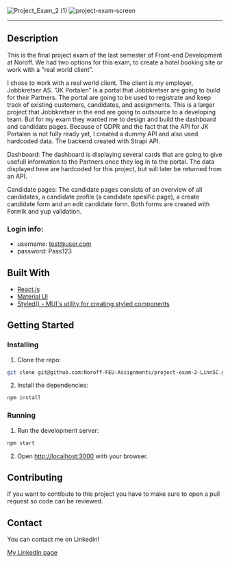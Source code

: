 ![Project_Exam_2 (1)](https://user-images.githubusercontent.com/71352428/171937840-1e1ce8a6-9f7c-4ce6-b424-c1e63cfb415a.png)
![project-exam-screen](https://user-images.githubusercontent.com/71352428/171938186-076b0dde-d7f4-4806-ad48-492a346d49d2.png)

---

## Description

This is the final project exam of the last semester of Front-end Development at Noroff. We had two options for this exam, to create a hotel booking site or work with a "real world client".

I chose to work with a real world client. The client is my employer, Jobbkretser AS. 
“JK Portalen” is a portal that Jobbkretser are going to build for their Partners. The portal are going to be used to registrate and keep track of existing customers, candidates, and assignments.
This is a larger project that Jobbkretser in the end are going to outsource to a developing team. But for my exam they wanted me to design and build the dashboard and candidate pages.
Because of GDPR and the fact that the API for JK Portalen is not fully ready yet, I created a dummy API and also used hardcoded data. The backend created with Strapi API.

Dashboard:
The dashboard is displaying several cards that are going to give usefull information to the Partners once they log in to the portal. The data displayed here are hardcoded for this project, but will later be returned from an API.

Candidate pages:
The candidate pages consists of an overview of all candidates, a candidate profile (a candidate spesific page), a create candidate form and an edit candidate form. Both forms are created with Formik and yup validation.


### Login info:

* username: test@user.com 
* password: Pass123


## Built With

- [React.js](https://reactjs.org/)
- [Material UI](https://mui.com/)
- [Styled() - MUI`s utility for creating styled components](https://mui.com/system/styled/)


## Getting Started

### Installing

1. Clone the repo:

```bash
git clone git@github.com:Noroff-FEU-Assignments/project-exam-2-LinnSC.git

```

2. Install the dependencies:

```bash
npm install
```

### Running

1. Run the development server:

```bash
npm start
```

2. Open [http://localhost:3000](http://localhost:3000) with your browser.

## Contributing

If you want to contibute to this project you have to make sure to open a pull request so code can be reviewed.

## Contact

You can contact me on Linkedin!

[My LinkedIn page](https://www.linkedin.com/in/linn-corneliussen-246b0b56/)

